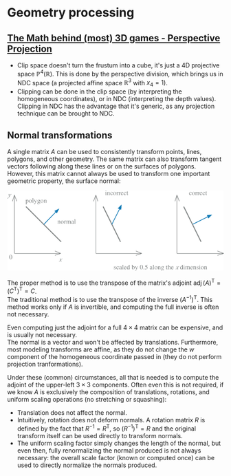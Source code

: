 # Geometry processing

## [The Math behind (most) 3D games - Perspective Projection](https://www.youtube.com/watch?v=U0_ONQQ5ZNM)

* Clip space doesn't turn the frustum into a cube, it's just a 4D projective space $\mathbb P^4(\mathbb R)$. This is done by the perspective division, which brings us in NDC space (a projected affine space $\mathbb R^3$ with $x_{4}=1$).
* Clipping can be done in the clip space (by interpreting the homogeneous coordinates), or in NDC (interpreting the depth values). Clipping in NDC has the advantage that it's generic, as any projection technique can be brought to NDC.

## Normal transformations

A single matrix $A$ can be used to consistently transform points, lines, polygons, and other geometry. The same matrix can also transform tangent vectors following along these lines or on the surfaces of polygons. However, this matrix cannot always be used to transform one important geometric property, the surface normal:

![normal scaling](img/normal-scaling.svg)

The proper method is to use the transpose of the matrix's adjoint $\operatorname{adj}(A)^\mathsf T=(C^\mathsf T)^\mathsf T=C$.\
The traditional method is to use the transpose of the inverse $(A^{-1})^\mathsf T$. This method works only if $A$ is invertible, and computing the full inverse is often not necessary.

Even computing just the adjoint for a full $4\times4$ matrix can be expensive, and is usually not necessary.\
The normal is a vector and won't be affected by translations. Furthermore, most modeling transforms are affine, as they do not change the $w$ component of the homogeneous coordinate passed in (they do not perform projection tranformations).

Under these (common) circumstances, all that is needed is to compute the adjoint of the upper-left $3\times3$ components. Often even this is not required, if we know $A$ is exclusively the composition of translations, rotations, and uniform scaling operations (no stretching or squashing):

* Translation does not affect the normal.
* Intuitively, rotation does not deform normals. A rotation matrix $R$ is defined by the fact that $R^{-1}=R^\mathsf T$, so $(R^{-1})^\mathsf T=R$ and the original transform itself can be used directly to transform normals.
* The uniform scaling factor simply changes the length of the normal, but even then, fully renormalizing the normal produced is not always necessary: the overall scale factor (known or computed once) can be used to directly normalize the normals produced.
